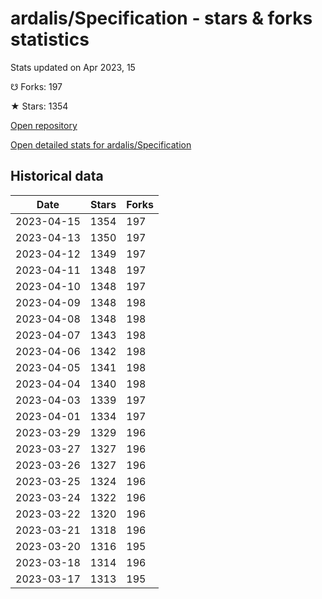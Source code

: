 # ardalis/Specification - stars & forks statistics

Stats updated on Apr 2023, 15

☋ Forks: 197

★ Stars: 1354

[Open repository](https://github.com/ardalis/Specification)

[Open detailed stats for ardalis/Specification](https://reviewgithub.com/rep/ardalis/Specification)

## Historical data
| Date | Stars | Forks |
|------|-------|-------|
| 2023-04-15 | 1354 | 197 | 
| 2023-04-13 | 1350 | 197 | 
| 2023-04-12 | 1349 | 197 | 
| 2023-04-11 | 1348 | 197 | 
| 2023-04-10 | 1348 | 197 | 
| 2023-04-09 | 1348 | 198 | 
| 2023-04-08 | 1348 | 198 | 
| 2023-04-07 | 1343 | 198 | 
| 2023-04-06 | 1342 | 198 | 
| 2023-04-05 | 1341 | 198 | 
| 2023-04-04 | 1340 | 198 | 
| 2023-04-03 | 1339 | 197 | 
| 2023-04-01 | 1334 | 197 | 
| 2023-03-29 | 1329 | 196 | 
| 2023-03-27 | 1327 | 196 | 
| 2023-03-26 | 1327 | 196 | 
| 2023-03-25 | 1324 | 196 | 
| 2023-03-24 | 1322 | 196 | 
| 2023-03-22 | 1320 | 196 | 
| 2023-03-21 | 1318 | 196 | 
| 2023-03-20 | 1316 | 195 | 
| 2023-03-18 | 1314 | 196 | 
| 2023-03-17 | 1313 | 195 | 

